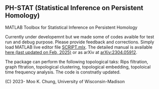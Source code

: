 ## PH-STAT (Statistical Inference on Persistent Homology)

MATLAB Toolbox for Statistical Inference on Persistent Homology

Currently under developemnt but we made some of codes avaible for test run and debug purpose. Please provide feedback and corrections. Simply load MATLAB live editor file [SCRIPT.mlx](https://github.com/laplcebeltrami/PH-STAT/blob/main/SCRIPT.mlx). The detailed manual is available [here (last updated on Feb, 2025)](https://github.com/laplcebeltrami/PH-STAT/blob/main/PH-STAT.pdf) or as arXiv at [arXiv:2304.05912](http://arxiv.org/abs/2304.05912). 

The package can perform the following topological taks: Rips filtration, graph fltration, topological clustering, topological embedding, topoloical time frequency analysis. The code is constnatly updated. 


(C) 2023- Moo K. Chung, University of Wisconsin-Madison


